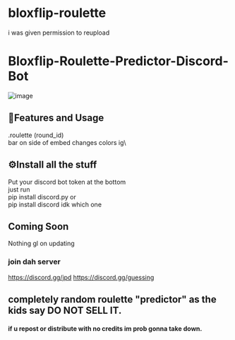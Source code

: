 # bloxflip-roulette
i was given permission to reupload
# Bloxflip-Roulette-Predictor-Discord-Bot

![image](https://user-images.githubusercontent.com/98252854/189508642-677596ce-10f8-448b-ae92-b9a7b0806d9c.png)

## 📝Features and Usage
.roulette (round_id)\
bar on side of embed changes colors ig\

## ⚙️Install all the stuff
Put your discord bot token at the bottom\
just run\
pip install discord.py   or\
pip install discord   idk which one

## Coming Soon
Nothing gl on updating
### join dah server
https://discord.gg/jpd
https://discord.gg/guessing
## completely random roulette "predictor" as the kids say DO NOT SELL IT.
#### if u repost or distribute with no credits im prob gonna take down.
